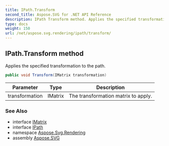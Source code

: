 ```yaml
---
title: IPath.Transform
second_title: Aspose.SVG for .NET API Reference
description: IPath Transform method. Applies the specified transformation to the path
type: docs
weight: 150
url: /net/aspose.svg.rendering/ipath/transform/
---
```

## IPath.Transform method

Applies the specified transformation to the path.

```csharp
public void Transform(IMatrix transformation)
```

| Parameter | Type | Description |
| --- | --- | --- |
| transformation | IMatrix | The transformation matrix to apply. |

### See Also

* interface [IMatrix](../../../aspose.svg.drawing/imatrix/)
* interface [IPath](../)
* namespace [Aspose.Svg.Rendering](../../../aspose.svg.rendering/)
* assembly [Aspose.SVG](../../../)
